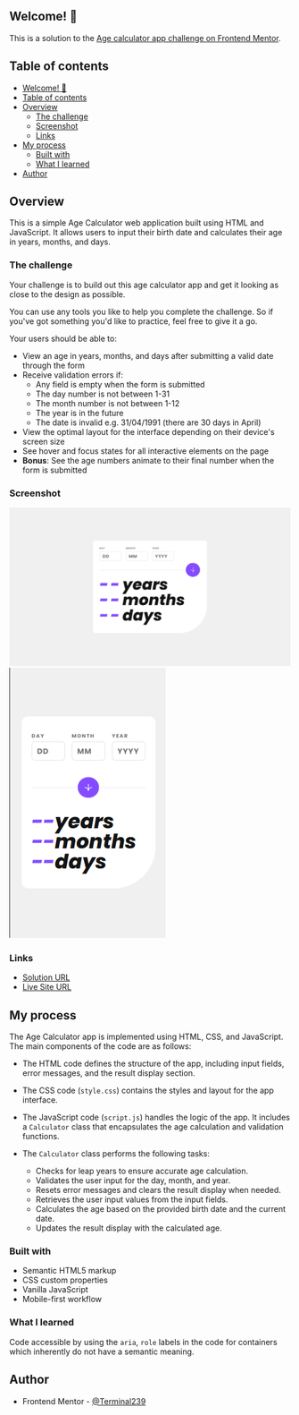 ## Welcome! 👋

This is a solution to the [Age calculator app challenge on Frontend Mentor](https://www.frontendmentor.io/challenges/age-calculator-app-dF9DFFpj-Q).

## Table of contents

- [Welcome! 👋](#welcome-)
- [Table of contents](#table-of-contents)
- [Overview](#overview)
  - [The challenge](#the-challenge)
  - [Screenshot](#screenshot)
  - [Links](#links)
- [My process](#my-process)
  - [Built with](#built-with)
  - [What I learned](#what-i-learned)
- [Author](#author)

## Overview

This is a simple Age Calculator web application built using HTML and JavaScript. It allows users to input their birth date and calculates their age in years, months, and days.

### The challenge

Your challenge is to build out this age calculator app and get it looking as close to the design as possible.

You can use any tools you like to help you complete the challenge. So if you've got something you'd like to practice, feel free to give it a go.

Your users should be able to:

- View an age in years, months, and days after submitting a valid date through the form
- Receive validation errors if:
  - Any field is empty when the form is submitted
  - The day number is not between 1-31
  - The month number is not between 1-12
  - The year is in the future
  - The date is invalid e.g. 31/04/1991 (there are 30 days in April)
- View the optimal layout for the interface depending on their device's screen size
- See hover and focus states for all interactive elements on the page
- **Bonus**: See the age numbers animate to their final number when the form is submitted

### Screenshot

![](./desktop-design.png)
![](./mobile-design.png)

### Links

- [Solution URL](https://github.com/Terminal239/FrontEndMentor-Challenges/tree/master/age-calculator-app-main)
- [Live Site URL](https://genuine-ganache-5be36e.netlify.app/)

## My process

The Age Calculator app is implemented using HTML, CSS, and JavaScript. The main components of the code are as follows:

- The HTML code defines the structure of the app, including input fields, error messages, and the result display section.

- The CSS code (`style.css`) contains the styles and layout for the app interface.

- The JavaScript code (`script.js`) handles the logic of the app. It includes a `Calculator` class that encapsulates the age calculation and validation functions.

- The `Calculator` class performs the following tasks:
  - Checks for leap years to ensure accurate age calculation.
  - Validates the user input for the day, month, and year.
  - Resets error messages and clears the result display when needed.
  - Retrieves the user input values from the input fields.
  - Calculates the age based on the provided birth date and the current date.
  - Updates the result display with the calculated age.

### Built with

- Semantic HTML5 markup
- CSS custom properties
- Vanilla JavaScript
- Mobile-first workflow

### What I learned

Code accessible by using the `aria`, `role` labels in the code for containers which inherently do not have a semantic meaning.

## Author

- Frontend Mentor - [@Terminal239](https://www.frontendmentor.io/profile/Terminal239)
